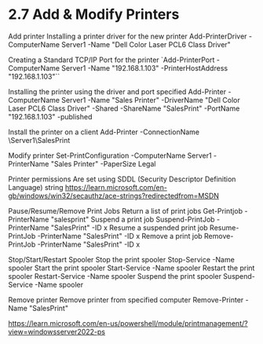 # 2.7 Add & Modify Printers

Add printer
    Installing a printer driver for the new printer
        Add-PrinterDriver -ComputerName Server1 -Name "Dell Color Laser PCL6 Class Driver"

Creating a Standard TCP/IP Port for the printer
 `Add-PrinterPort -ComputerName Server1 -Name "192.168.1.103" -PrinterHostAddress "192.168.1.103"``

Installing the printer using the driver and port specified
    Add-Printer -ComputerName Server1 -Name "Sales Printer" -DriverName "Dell Color Laser PCL6 Class Driver" -Shared -ShareName "SalesPrint" -PortName "192.168.1.103" -published

Install the printer on a client
    Add-Printer -ConnectionName \\Server1\SalesPrint

Modify printer
    Set-PrintConfiguration -ComputerName Server1 -PrinterName "Sales Printer" -PaperSize Legal

Printer permissions
    Are set using SDDL (Security Descriptor Definition Language) string
        https://learn.microsoft.com/en-gb/windows/win32/secauthz/ace-strings?redirectedfrom=MSDN

Pause/Resume/Remove Print Jobs
    Return a list of print jobs
        Get-Printjob -PrinterName "salesprint"
    Suspend a print job
        Suspend-PrintJob -PrinterName "SalesPrint" -ID x
    Resume a suspended print job
        Resume-PrintJob -PrinterName "SalesPrint" -ID x
    Remove a print job
        Remove-PrintJob -PrinterName "SalesPrint" -ID x

Stop/Start/Restart Spooler
    Stop the print spooler
        Stop-Service -Name spooler
    Start the print spooler
        Start-Service -Name spooler
    Restart the print spooler
        Restart-Service -Name spooler
    Suspend the print spooler
        Suspend-Service -Name spooler

Remove printer
    Remove printer from specified computer
        Remove-Printer -Name "SalesPrint"

https://learn.microsoft.com/en-us/powershell/module/printmanagement/?view=windowsserver2022-ps


